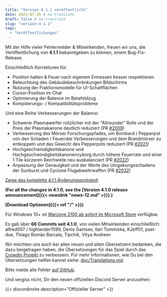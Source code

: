 ```yaml
---
title: "Version 4.1.1 veröffentlicht"
date: 2021-07-25 # no-translate
draft: false # no-translate
slug: "version-4-1-1"
tags:
  - "Veröffentlichungen"
---
```


Mit der Hilfe vieler Fehlermelder & Mitwirkenden, freuen wir uns, die Veröffentlichung von **4.1.1** bekanntgeben zu können, einem Bug-Fix-Release.

Einschließlich Korrekturen für:
- Position halten & Feuer nach eigenem Ermessen besser respektieren
- Beleuchtung des Gebäudebeschränkungen Bildschirms
- Nutzung der Fraktionsmodelle für UI-Schaltflächen
- Cursor-Position im Chat
- Optimierung der Balance im Betafeldzug
- Kompilierungs- / Kompatibilitätsprobleme

Und eine Reihe Verbesserungen der Balance:
- Schwerer Plasmawerfer nützlicher mit der "Allrounder" Rolle und der Preis der Plasmakanone deutlich reduziert (PR [#2009](https://github.com/Warzone2100/warzone2100/pull/2009))
- Verbesserung des Mörser Forschungspfades, um Bombard / Pepperpot von den Schaden / Feuerrate Verbesserungen und dem Brandmörser zu entkoppeln und das Gewicht des Pepperpots reduziert (PR [#2021](https://github.com/Warzone2100/warzone2100/pull/2021))
- Hochgeschwindigkeitskanone und Hochgeschwindigkeitskanonencyborg durch höhere Feuerrate und einer 1 Tile kürzeren Reichweite neu ausbalanciert (PR [#2022](https://github.com/Warzone2100/warzone2100/pull/2022))
- Anpassung der Genauigkeit und der Werte des Umgebungsschadens der Sunburst und Cyclone Flugabwehrwaffen (PR [#2032](https://github.com/Warzone2100/warzone2100/pull/2032))

[Zeige das komplette 4.1.1 Änderungsprotokoll](https://github.com/Warzone2100/warzone2100/raw/4.1.1/ChangeLog)

**(For all the changes in 4.1.0, see the [Version 4.1.0 release announcement]({{< newslink "news-12.md" >}}).)**

**[Download Optionen]({{< ref "/" >}})**

Für Windows 10+ ist [Warzone 2100 ab sofort im Microsoft Store](https://www.microsoft.com/store/apps/9MW0Z4MPCS8C) verfügbar.

Es gab über **66 Commits seit 4.1.0**, von vielen Mitwirkenden einschließlich: alfred007 / highlander1599, Denis Gantsev, Ilari Tommiska, KJeff01, past-due, Thiago Romão Barcala, Tipchik, Vitya Andreev

Wir möchten uns auch bei allen neuen und alten Übersetzern bedanken, die dazu beigetragen haben, die Übersetzungen für das Spiel durch das [Crowdin Projekt](https://crowdin.com/project/warzone2100) zu verbessern. Für mehr Informationen, wie Du bei den Übersetzungen helfen kannst siehe: [doc/Translations.md](https://github.com/Warzone2100/warzone2100/blob/master/doc/Translations.md#how-do-i-help-translate).

Bitte melde alle Fehler [auf GitHub](https://github.com/Warzone2100/warzone2100/issues).

Und vergiss nicht, Dir den neuen offiziellen Discord Server anzusehen:

{{< discordinvite description="Offizieller Server" >}}
